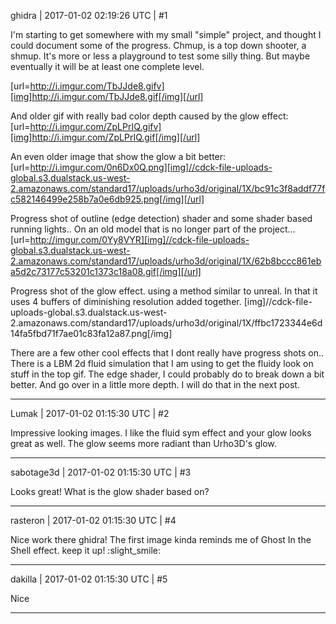 ghidra | 2017-01-02 02:19:26 UTC | #1

I'm starting to get somewhere with my small "simple" project, and thought I could document some of the progress.
Chmup, is a top down shooter, a shmup. It's more or less a playground to test some silly thing. But maybe eventually it will be at least one complete level.

[url=http://i.imgur.com/TbJJde8.gifv][img]http://i.imgur.com/TbJJde8.gif[/img][/url]

And older gif with really bad color depth caused by the glow effect:
[url=http://i.imgur.com/ZpLPrIQ.gifv][img]http://i.imgur.com/ZpLPrIQ.gif[/img][/url]

An even older image that show the glow a bit better:
[url=http://i.imgur.com/0n6Dx0Q.png][img]//cdck-file-uploads-global.s3.dualstack.us-west-2.amazonaws.com/standard17/uploads/urho3d/original/1X/bc91c3f8addf77fc582146499e258b7a0e6db925.png[/img][/url]

Progress shot of outline (edge detection) shader and some shader based running lights.. On an old model that is no longer part of the project...
[url=http://imgur.com/0Yy8VYR][img]//cdck-file-uploads-global.s3.dualstack.us-west-2.amazonaws.com/standard17/uploads/urho3d/original/1X/62b8bccc861eba5d2c73177c53201c1373c18a08.gif[/img][/url]

Progress shot of the glow effect. using a method similar to unreal. In that it uses 4 buffers of diminishing resolution added together.
[img]//cdck-file-uploads-global.s3.dualstack.us-west-2.amazonaws.com/standard17/uploads/urho3d/original/1X/ffbc1723344e6d14fa5fbd71f7ae01c83fa12a87.png[/img]

There are a few other cool effects that I dont really have progress shots on..
There is a LBM 2d fluid simulation that I am using to get the fluidy look on stuff in the top gif.
The edge shader, I could probably do to break down a bit better. And go over in a little more depth.
I will do that in the next post.

-------------------------

Lumak | 2017-01-02 01:15:30 UTC | #2

Impressive looking images. I like the fluid sym effect and your glow looks great as well. The glow seems more radiant than Urho3D's glow.

-------------------------

sabotage3d | 2017-01-02 01:15:30 UTC | #3

Looks great! What is the glow shader based on?

-------------------------

rasteron | 2017-01-02 01:15:30 UTC | #4

Nice work there ghidra! The first image kinda reminds me of Ghost In the Shell effect. keep it up! :slight_smile:

-------------------------

dakilla | 2017-01-02 01:15:30 UTC | #5

Nice

-------------------------

